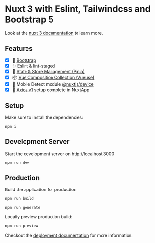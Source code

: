 # Nuxt 3 with Eslint, Tailwindcss and Bootstrap 5

Look at the [nuxt 3 documentation](https://v3.nuxtjs.org) to learn more.

## Features

- [x] 🌊 [Bootstrap](https://github.com/bootstrap-vue-next/bootstrap-vue-next)
- [x] ✨ Eslint & lint-staged
- [x] 🍍 [State & Store Management (Pinia)](https://pinia.vuejs.org/)
- [x] 📦 [Vue Composition Collection (Vueuse)](https://vueuse.org/)
- [x] 📱 Mobile Detect module [@nuxtjs/device](https://www.npmjs.com/package/@nuxtjs/device/v/3.0.0?activeTab=readme)
- [x] 🔗 [Axios v1](https://axios-http.com/) setup complete in NuxtApp

## Setup

Make sure to install the dependencies:

```bash
npm i
```

## Development Server

Start the development server on http://localhost:3000

```bash
npm run dev
```

## Production

Build the application for production:

```bash
npm run build
```

```bash
npm run generate
```

Locally preview production build:

```bash
npm run preview
```

Checkout the [deployment documentation](https://nuxt.com/docs/getting-started/introduction) for more information.
